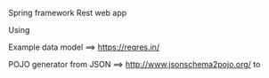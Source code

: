 Spring framework Rest web app

Using
 
Example data model ==> https://reqres.in/

POJO generator from JSON ==> http://www.jsonschema2pojo.org/ to 